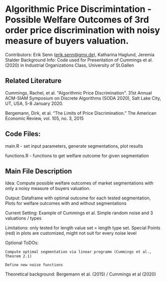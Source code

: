 # Algorithmic Price Discrimintation - Possible Welfare Outcomes of 3rd order price discrimination with noisy measure of buyers valuation.
Contributors: Erik Senn (erik.senn@gmx.de), Katharina Haglund, Jeremia Stalder
Background Info: Code used for Presentation of Cummings et al. (2020) in Industrial Organizations Class, University of St.Gallen

## Related Literature
Cummings, Rachel, et al. "Algorithmic Price Discrimination". 31st Annual ACM-SIAM Symposium on Discrete Algorithms (SODA 2020), Salt Lake City, UT, USA, 5-8 January 2020.

Bergemann, Dirk, et al. “The Limits of Price Discrimination.” The American Economic Review, vol. 105, no. 3, 2015

## Code Files:
main.R - set input parameters, generate segmentations, plot results

functions.R - functions to get welfare outcome for given segmentation

## Main File Description

  Idea: Compute possible welfare outcomes of market segmentations with only a noisy measure of buyers valuation.
  
  Output: Dataframe with optimal outcome for each tested segmentation, Plots for welfare outcomes with and without segmentations
  
  Current Setting: Example of Cummings et al. Simple random noise and 3 valuations / types
  
  Limitations: only tested for length value set = length type set. Special Points (red) in plots are customized, might not suit for every noise level
  
  Optional ToDOs:
  
    Compute optimal segmentation via linear programm (Cummings et al., Theorem 2.1)
	
    Define new noise functions
	
  Theoretical background: Bergemann et al. (2015) / Cummings et al (2020)
